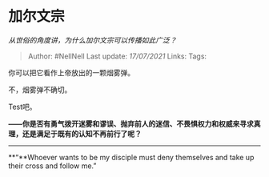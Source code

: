 # 加尔文宗
*从世俗的角度讲，为什么加尔文宗可以传播如此广泛？*

> Author: #NellNell 
Last update: *17/07/2021* 
Links:
Tags:  

你可以把它看作上帝放出的一颗烟雾弹。

不，烟雾弹不确切。

Test吧。

**——你是否有勇气拨开迷雾和谬误、抛弃前人的迷信、不畏惧权力和权威来寻求真理，还是满足于既有的认知不再前行了呢？**

---

**“**Whoever wants to be my disciple must deny themselves and take up their cross and follow me.”

  
